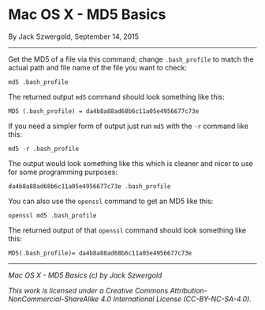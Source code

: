 # Mac OS X - MD5 Basics

By Jack Szwergold, September 14, 2015

***

Get the MD5 of a file via this command; change `.bash_profile` to match the actual path and file name of the file you want to check:

    md5 .bash_profile

The returned output `md5` command should look something like this:

    MD5 (.bash_profile) = da4b8a88ad68b6c11a05e4956677c73e

If you need a simpler form of output just run `md5` with the `-r` command like this:

    md5 -r .bash_profile

The output would look something like this which is cleaner and nicer to use for some programming purposes:

    da4b8a88ad68b6c11a05e4956677c73e .bash_profile

You can also use the `openssl` command to get an MD5 like this:

    openssl md5 .bash_profile

The returned output of that `openssl` command should look something like this:

    MD5(.bash_profile)= da4b8a88ad68b6c11a05e4956677c73e

***

*Mac OS X - MD5 Basics (c) by Jack Szwergold*

*This work is licensed under a Creative Commons Attribution-NonCommercial-ShareAlike 4.0 International License (CC-BY-NC-SA-4.0).*